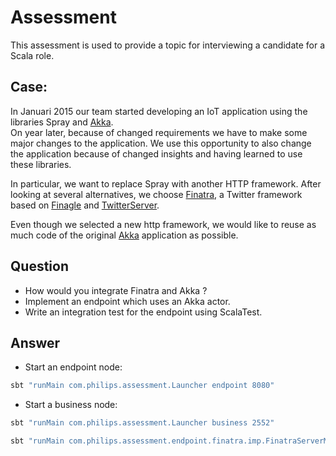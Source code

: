 # Assessment

This assessment is used to provide a topic for interviewing a candidate for
a Scala role.

## Case:

In Januari 2015 our team started developing an IoT application using the
libraries Spray and [Akka](http://www.akka.io).  
On year later, because of changed requirements we have to make some major changes
to the application. We use this opportunity to also change the application
because of changed insights and having learned to use these libraries.

In particular, we want to replace Spray with another HTTP framework.
After looking at several alternatives, we choose [Finatra](https://twitter.github.io/finatra/), a Twitter framework based on [Finagle](http://twitter.github.io/finagle/) and [TwitterServer](http://twitter.github.io/twitter-server/).

Even though we selected a new http framework, we would like to reuse as much code of the original [Akka](http://www.akka.io) application as possible.

## Question

* How would you integrate Finatra and Akka ?
* Implement an endpoint which uses an Akka actor.
* Write an integration test for the endpoint using ScalaTest.

## Answer

* Start an endpoint node:
```scala
sbt "runMain com.philips.assessment.Launcher endpoint 8080"
```

* Start a business node:
```scala
sbt "runMain com.philips.assessment.Launcher business 2552"
```

```scala
sbt "runMain com.philips.assessment.endpoint.finatra.imp.FinatraServerMain"
```



